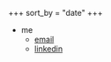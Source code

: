 +++
sort_by = "date"
+++

- me
  - [email](mailto:yechenz37@163.com)
  - [linkedin](https://www.linkedin.com/in/chen-ye-b473b71b6/)
